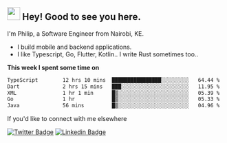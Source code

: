 <h2><img src="https://slackmojis.com/emojis/3643-cool-doge/download" width="30"/> Hey! Good to see you here.</h2>

<p>I'm Philip, a Software Engineer from Nairobi, KE. 

- I build mobile and backend applications.
- I like Typescript, Go, Flutter, Kotlin.. I write Rust sometimes too..</p>

**This week I spent some time on**
<!--START_SECTION:waka-->

```txt
TypeScript        12 hrs 10 mins  ████████████████░░░░░░░░░   64.44 %
Dart              2 hrs 15 mins   ███░░░░░░░░░░░░░░░░░░░░░░   11.95 %
XML               1 hr 1 min      █▒░░░░░░░░░░░░░░░░░░░░░░░   05.39 %
Go                1 hr            █▒░░░░░░░░░░░░░░░░░░░░░░░   05.33 %
Java              56 mins         █▒░░░░░░░░░░░░░░░░░░░░░░░   04.96 %
```

<!--END_SECTION:waka-->

If you'd like to connect with me elsewhere

[![Twitter Badge](https://img.shields.io/badge/-Twitter-1ca0f1?style=flat-square&labelColor=1ca0f1&logo=twitter&logoColor=white&link=https://twitter.com/_diogorodrigues)](https://twitter.com/kimathiphil)  [![Linkedin Badge](https://img.shields.io/badge/-LinkedIn-blue?style=flat-square&logo=Linkedin&logoColor=white&link=https://www.linkedin.com/in/philip-kimathi-2604a9114/)](https://www.linkedin.com/in/philip-kimathi-2604a9114/)

